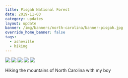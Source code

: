 ```yaml
---
title: Pisgah National Forest
date: 2019-11-03
category: updates
layout: update
banner: /img/banners/north-carolina/banner-pisgah.jpg
override_home_banner: false
tags:
  - asheville
  - hiking
---
```


<div class="img-slider">
    <img src="{{ site.cdn }}/img/updates/north-carolina/pisgah/1.jpg">
    <img src="{{ site.cdn }}/img/updates/north-carolina/pisgah/2.jpg">
    <img src="{{ site.cdn }}/img/updates/north-carolina/pisgah/3.jpg">
    <img src="{{ site.cdn }}/img/updates/north-carolina/pisgah/4.jpg">
    <img src="{{ site.cdn }}/img/updates/north-carolina/pisgah/5.jpg">
</div>

<p class="text-center">
    Hiking the mountains of North Carolina with my boy
</p>
